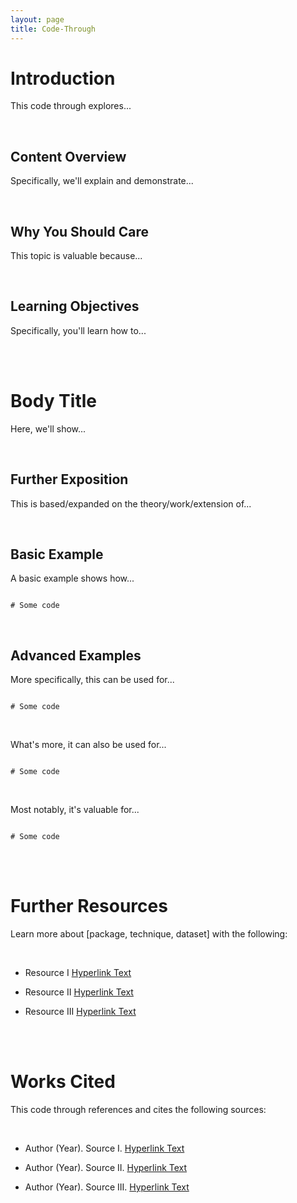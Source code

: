 ```yaml
---
layout: page
title: Code-Through
---
```


# Introduction

This code through explores...

<br>

## Content Overview

Specifically, we'll explain and demonstrate...

<br>

## Why You Should Care

This topic is valuable because...

<br>

## Learning Objectives

Specifically, you'll learn how to...

<br>
<br>

# Body Title

Here, we'll show...

<br>

## Further Exposition

This is based/expanded on the theory/work/extension of... 

<br>

## Basic Example

A basic example shows how...

```{r}

# Some code

```

<br>

## Advanced Examples

More specifically, this can be used for...

```{r}

# Some code

```

<br>

What's more, it can also be used for...

```{r}

# Some code

```

<br>

Most notably, it's valuable for...

```{r}

# Some code

```

<br> 
<br>

# Further Resources

Learn more about [package, technique, dataset] with the following:

<br>

* Resource I [Hyperlink Text](https://www.google.com)

* Resource II [Hyperlink Text](https://www.google.com)

* Resource III [Hyperlink Text](https://www.google.com)

<br>
<br>

# Works Cited

This code through references and cites the following sources:

<br>

* Author (Year). Source I. [Hyperlink Text](https://www.google.com)

* Author (Year). Source II. [Hyperlink Text](https://www.google.com)

* Author (Year). Source III. [Hyperlink Text](https://www.google.com)

<br>
<br>
